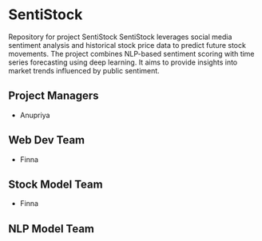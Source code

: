 # SentiStock
Repository for project SentiStock
SentiStock leverages social media sentiment analysis and historical stock price data to predict future stock movements. The project combines NLP-based sentiment scoring with time series forecasting using deep learning. It aims to provide insights into market trends influenced by public sentiment.
## Project Managers
- Anupriya

## Web Dev Team
- Finna

## Stock Model Team
- Finna

## NLP Model Team